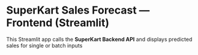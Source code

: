 # SuperKart Sales Forecast — Frontend (Streamlit)

This Streamlit app calls the **SuperKart Backend API** and displays predicted sales for single or batch inputs
